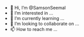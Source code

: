 - 👋 Hi, I’m @SamsonSeemal
- 👀 I’m interested in ...
- 🌱 I’m currently learning ...
- 💞️ I’m looking to collaborate on ...
- 📫 How to reach me ...

<!---
SamsonSeemal/SamsonSeemal is a ✨ special ✨ repository because its `README.md` (this file) appears on your GitHub profile.
You can click the Preview link to take a look at your changes.
--->
